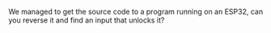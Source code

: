 We managed to get the source code to a program running on an ESP32, can you reverse it and find an input that unlocks it?
